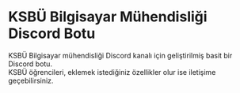 # KSBÜ Bilgisayar Mühendisliği Discord Botu
KSBÜ Bilgisayar mühendisliği Discord kanalı için geliştirilmiş basit bir Discord botu.<br/>
KSBÜ öğrencileri, eklemek istediğiniz özellikler olur ise iletişime geçebilirsiniz.
